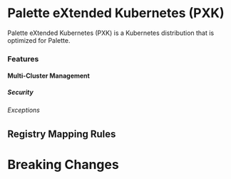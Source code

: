 # Palette eXtended Kubernetes (PXK)

Palette eXtended Kubernetes (PXK) is a Kubernetes distribution that is optimized for Palette.

### Features

#### Multi-Cluster Management

##### Security

###### Exceptions

## Registry Mapping Rules

# Breaking Changes
